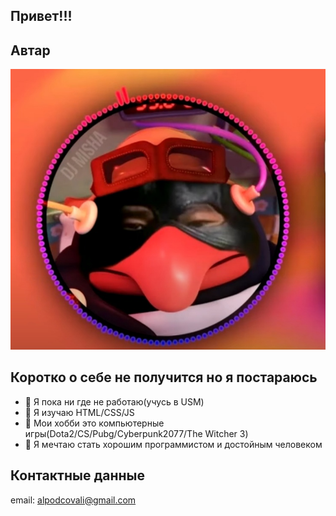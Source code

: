## Привет!!!


## Автар
![avatar](images/amQHfHwaiq4.png)

## Коротко о себе не получится но я постараюсь


- 🔭 Я пока ни где не работаю(учусь в USM)
- 🌱 Я изучаю HTML/CSS/JS 
- 👯 Мои хобби это компьютерные игры(Dota2/CS/Pubg/Cyberpunk2077/The Witcher 3)
- 🤔 Я мечтаю стать хорошим программистом и достойным человеком

## Контактные данные
email: alpodcovali@gmail.com
